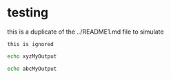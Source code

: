 # testing

this is a duplicate of the ../README1.md file to simulate

```
this is ignored
```

```bash
echo xyzMyOutput
```

```bash
echo abcMyOutput
```


